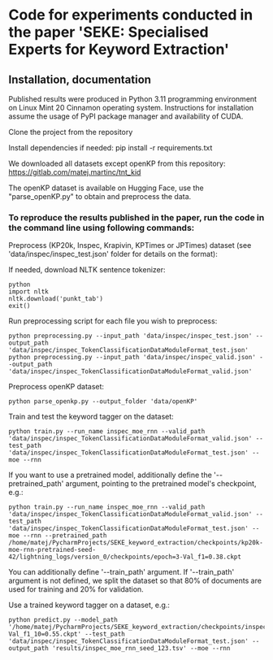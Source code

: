 # Code for experiments conducted in the paper 'SEKE: Specialised Experts for Keyword Extraction' #

## Installation, documentation ##

Published results were produced in Python 3.11 programming environment on Linux Mint 20 Cinnamon operating system. Instructions for installation assume the usage of PyPI package manager and availability of CUDA.<br/>


Clone the project from the repository<br/>

Install dependencies if needed: pip install -r requirements.txt

We downloaded all datasets except openKP from this repository: https://gitlab.com/matej.martinc/tnt_kid

The openKP dataset is available on Hugging Face, use the "parse_openKP.py" to obtain and preprocess the data. 


### To reproduce the results published in the paper, run the code in the command line using following commands: ###

Preprocess (KP20k, Inspec, Krapivin, KPTimes or JPTimes) dataset (see 'data/inspec/inspec_test.json' folder for details on the format):<br/>

If needed, download NLTK sentence tokenizer:

```
python
import nltk
nltk.download('punkt_tab')
exit()
```
Run preprocessing script for each file you wish to preprocess:
```
python preprocessing.py --input_path 'data/inspec/inspec_test.json' --output_path 'data/inspec/inspec_TokenClassificationDataModuleFormat_test.json'
python preprocessing.py --input_path 'data/inspec/inspec_valid.json' --output_path 'data/inspec/inspec_TokenClassificationDataModuleFormat_valid.json'
```

Preprocess openKP dataset:<br/>

```
python parse_openkp.py --output_folder 'data/openKP'
```

Train and test the keyword tagger on the dataset:<br/>
```
python train.py --run_name inspec_moe_rnn --valid_path 'data/inspec/inspec_TokenClassificationDataModuleFormat_valid.json' --test_path 'data/inspec/inspec_TokenClassificationDataModuleFormat_test.json' --moe --rnn
```

If you want to use a pretrained model, additionally define the '--pretrained_path' argument, pointing to the pretrained model's checkpoint, e.g.:<br/>

```
python train.py --run_name inspec_moe_rnn --valid_path 'data/inspec/inspec_TokenClassificationDataModuleFormat_valid.json' --test_path 'data/inspec/inspec_TokenClassificationDataModuleFormat_test.json' --moe --rnn --pretrained_path /home/matej/PycharmProjects/SEKE_keyword_extraction/checkpoints/kp20k-moe-rnn-pretrained-seed-42/lightning_logs/version_0/checkpoints/epoch=3-Val_f1=0.38.ckpt
```

You can additionally define '--train_path' argument. If '--train_path' argument is not defined, we split the dataset so that 80% of documents are used for training and 20% for validation.


Use a trained keyword tagger on a dataset, e.g.:<br/>
```
python predict.py --model_path '/home/matej/PycharmProjects/SEKE_keyword_extraction/checkpoints/inspec_moe_rnn_seed_42/lightning_logs/version_0/checkpoints/epoch=3-Val_f1_10=0.55.ckpt' --test_path 'data/inspec/inspec_TokenClassificationDataModuleFormat_test.json' --output_path 'results/inspec_moe_rnn_seed_123.tsv' --moe --rnn
```

<!---
## Contributors to the code ##

Matej Martinc<br/>
Boshko Koloski<br/>
Hanh Thi Hong Tran<br/>


* [Knowledge Technologies Department](http://kt.ijs.si), Jožef Stefan Institute, Ljubljana
--->



